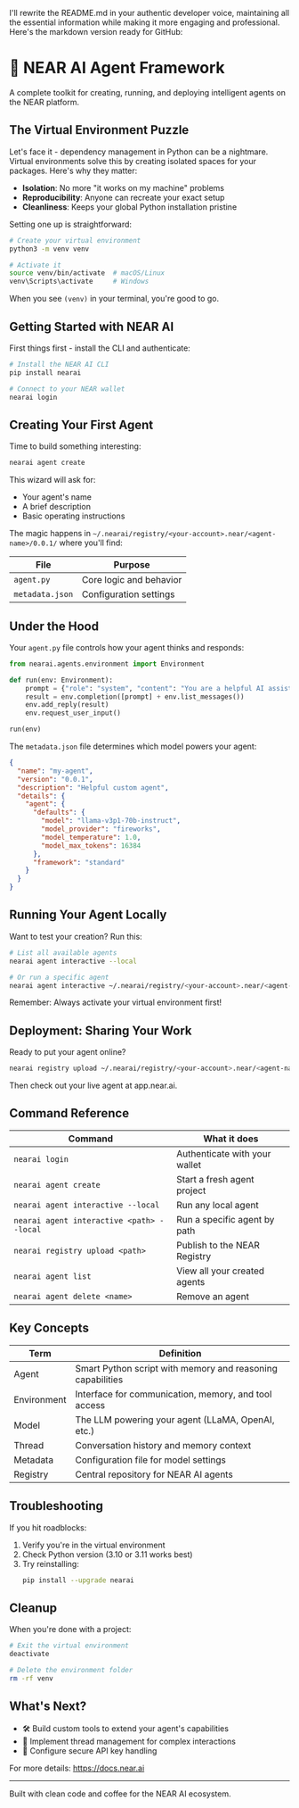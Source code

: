 I'll rewrite the README.md in your authentic developer voice, maintaining all the essential information while making it more engaging and professional. Here's the markdown version ready for GitHub:

# 🧠 NEAR AI Agent Framework

A complete toolkit for creating, running, and deploying intelligent agents on the NEAR platform.

## The Virtual Environment Puzzle

Let's face it - dependency management in Python can be a nightmare. Virtual environments solve this by creating isolated spaces for your packages. Here's why they matter:

- **Isolation**: No more "it works on my machine" problems
- **Reproducibility**: Anyone can recreate your exact setup
- **Cleanliness**: Keeps your global Python installation pristine

Setting one up is straightforward:

```bash
# Create your virtual environment
python3 -m venv venv

# Activate it
source venv/bin/activate  # macOS/Linux
venv\Scripts\activate     # Windows
```

When you see `(venv)` in your terminal, you're good to go.

## Getting Started with NEAR AI

First things first - install the CLI and authenticate:

```bash
# Install the NEAR AI CLI
pip install nearai

# Connect to your NEAR wallet
nearai login
```

## Creating Your First Agent

Time to build something interesting:

```bash
nearai agent create
```

This wizard will ask for:
- Your agent's name
- A brief description
- Basic operating instructions

The magic happens in `~/.nearai/registry/<your-account>.near/<agent-name>/0.0.1/` where you'll find:

| File | Purpose |
|------|---------|
| `agent.py` | Core logic and behavior |
| `metadata.json` | Configuration settings |

## Under the Hood

Your `agent.py` file controls how your agent thinks and responds:

```python
from nearai.agents.environment import Environment

def run(env: Environment):
    prompt = {"role": "system", "content": "You are a helpful AI assistant."}
    result = env.completion([prompt] + env.list_messages())
    env.add_reply(result)
    env.request_user_input()

run(env)
```

The `metadata.json` file determines which model powers your agent:

```json
{
  "name": "my-agent",
  "version": "0.0.1",
  "description": "Helpful custom agent",
  "details": {
    "agent": {
      "defaults": {
        "model": "llama-v3p1-70b-instruct",
        "model_provider": "fireworks",
        "model_temperature": 1.0,
        "model_max_tokens": 16384
      },
      "framework": "standard"
    }
  }
}
```

## Running Your Agent Locally

Want to test your creation? Run this:

```bash
# List all available agents
nearai agent interactive --local

# Or run a specific agent
nearai agent interactive ~/.nearai/registry/<your-account>.near/<agent-name>/0.0.1 --local
```

Remember: Always activate your virtual environment first!

## Deployment: Sharing Your Work

Ready to put your agent online?

```bash
nearai registry upload ~/.nearai/registry/<your-account>.near/<agent-name>/0.0.1
```

Then check out your live agent at app.near.ai.

## Command Reference

| Command | What it does |
|---------|--------------|
| `nearai login` | Authenticate with your wallet |
| `nearai agent create` | Start a fresh agent project |
| `nearai agent interactive --local` | Run any local agent |
| `nearai agent interactive <path> --local` | Run a specific agent by path |
| `nearai registry upload <path>` | Publish to the NEAR Registry |
| `nearai agent list` | View all your created agents |
| `nearai agent delete <name>` | Remove an agent |

## Key Concepts

| Term | Definition |
|------|------------|
| Agent | Smart Python script with memory and reasoning capabilities |
| Environment | Interface for communication, memory, and tool access |
| Model | The LLM powering your agent (LLaMA, OpenAI, etc.) |
| Thread | Conversation history and memory context |
| Metadata | Configuration file for model settings |
| Registry | Central repository for NEAR AI agents |

## Troubleshooting

If you hit roadblocks:

1. Verify you're in the virtual environment
2. Check Python version (3.10 or 3.11 works best)
3. Try reinstalling:
   ```bash
   pip install --upgrade nearai
   ```

## Cleanup

When you're done with a project:

```bash
# Exit the virtual environment
deactivate

# Delete the environment folder
rm -rf venv
```

## What's Next?

- 🛠 Build custom tools to extend your agent's capabilities
- 🧵 Implement thread management for complex interactions
- 🔐 Configure secure API key handling

For more details: https://docs.near.ai

---

Built with clean code and coffee for the NEAR AI ecosystem.
